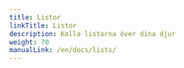 ```yaml
---
title: Listor
linkTitle: Listor
description: Kolla listorna över dina djur
weight: 70
manualLink: /en/docs/lists/
---
```

<script>
  window.location.href = "/en/docs/lists/";
</script>
